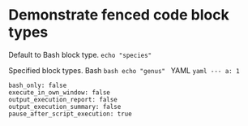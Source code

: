 # Demonstrate fenced code block types

Default to Bash block type.
    ```
    echo "species"
    ```

Specified block types.
    Bash
        ```bash
        echo "genus"
        ```
    YAML
        ```yaml
        ---
        a: 1
        ```

```opts :(document_options)
bash_only: false
execute_in_own_window: false
output_execution_report: false
output_execution_summary: false
pause_after_script_execution: true
```
